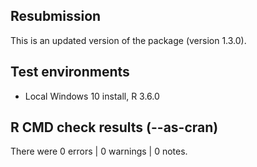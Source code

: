 ## Resubmission
This is an updated version of the package (version 1.3.0).

## Test environments
* Local Windows 10 install, R 3.6.0

## R CMD check results (--as-cran)
There were 0 errors | 0 warnings | 0 notes.

